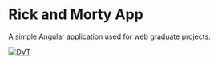 # Rick and Morty App
A simple Angular application used for web graduate projects.

[![DVT](https://circleci.com/github.com/gh/DVT/rick-and-morty-app.svg?style=svg)](https://circleci.com/gh/DVT/rick-and-morty-app)